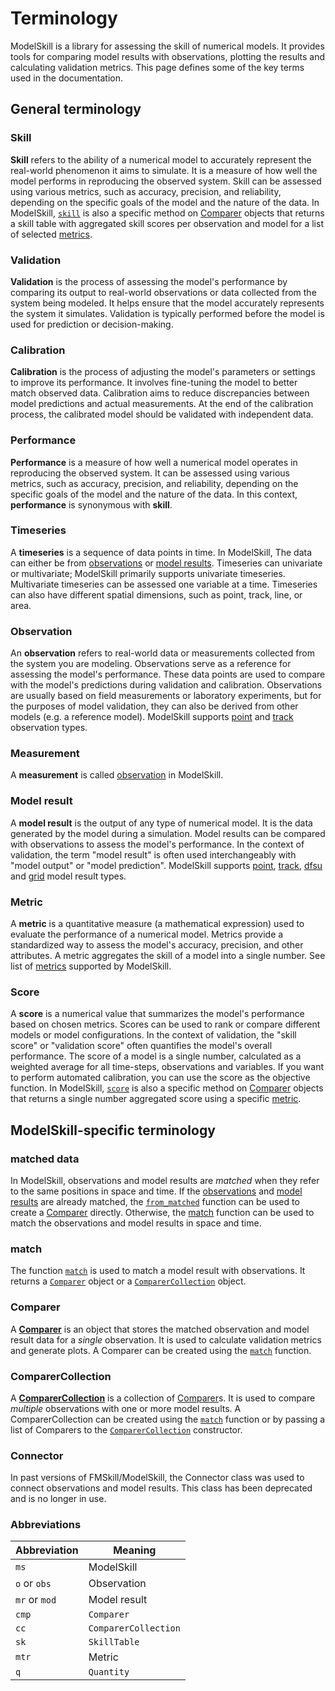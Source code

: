 # Terminology

ModelSkill is a library for assessing the skill of numerical models. It provides tools for comparing model results with observations, plotting the results and calculating validation metrics. This page defines some of the key terms used in the documentation.


## General terminology 

### Skill
**Skill** refers to the ability of a numerical model to accurately represent the real-world phenomenon it aims to simulate. It is a measure of how well the model performs in reproducing the observed system. Skill can be assessed using various metrics, such as accuracy, precision, and reliability, depending on the specific goals of the model and the nature of the data. In ModelSkill, [`skill`](../api/skill.md) is also a specific method on [Comparer](#comparer) objects that returns a skill table with aggregated skill scores per observation and model for a list of selected [metrics](#metric). 


### Validation
**Validation** is the process of assessing the model's performance by comparing its output to real-world observations or data collected from the system being modeled. It helps ensure that the model accurately represents the system it simulates. Validation is typically performed before the model is used for prediction or decision-making.


### Calibration
**Calibration** is the process of adjusting the model's parameters or settings to improve its performance. It involves fine-tuning the model to better match observed data. Calibration aims to reduce discrepancies between model predictions and actual measurements. At the end of the calibration process, the calibrated model should be validated with independent data.


### Performance
**Performance** is a measure of how well a numerical model operates in reproducing the observed system. It can be assessed using various metrics, such as accuracy, precision, and reliability, depending on the specific goals of the model and the nature of the data. In this context, **performance** is synonymous with **skill**.


### Timeseries
A **timeseries** is a sequence of data points in time. In ModelSkill, The data can either be from [observations](#observation) or [model results](#model-result). Timeseries can univariate or multivariate; ModelSkill primarily supports univariate timeseries. Multivariate timeseries can be assessed one variable at a time. Timeseries can also have different spatial dimensions, such as point, track, line, or area.


### Observation
An **observation** refers to real-world data or measurements collected from the system you are modeling. Observations serve as a reference for assessing the model's performance. These data points are used to compare with the model's predictions during validation and calibration. Observations are usually based on field measurements or laboratory experiments, but for the purposes of model validation, they can also be derived from other models (e.g. a reference model). ModelSkill supports [point](../api/observation/point.md) and [track](../api/observation/track.md) observation types.


### Measurement
A **measurement** is called [observation](#observation) in ModelSkill.


### Model result
A **model result** is the output of any type of numerical model. It is the data generated by the model during a simulation. Model results can be compared with observations to assess the model's performance. In the context of validation, the term "model result" is often used interchangeably with "model output" or "model prediction". ModelSkill supports [point](../api/model/point.md), [track](../api/model/track.md), [dfsu](../api/model/dfsu.md) and [grid](../api/model/grid.md) model result types.


### Metric
A **metric** is a quantitative measure (a mathematical expression) used to evaluate the performance of a numerical model. Metrics provide a standardized way to assess the model's accuracy, precision, and other attributes. A metric aggregates the skill of a model into a single number. See list of [metrics](../api/metrics.md#modelskill.metrics) supported by ModelSkill.


### Score
A **score** is a numerical value that summarizes the model's performance based on chosen metrics. Scores can be used to rank or compare different models or model configurations. In the context of validation, the "skill score" or "validation score" often quantifies the model's overall performance. The score of a model is a single number, calculated as a weighted average for all time-steps, observations and variables. If you want to perform automated calibration, you can use the score as the objective function. In ModelSkill, [`score`](../api/comparercollection.md/#modelskill.ComparerCollection.score) is also a specific method on [Comparer](#comparer) objects that returns a single number aggregated score using a specific [metric](#metric). 


## ModelSkill-specific terminology

### matched data
In ModelSkill, observations and model results are *matched* when they refer to the same positions in space and time. If the [observations](#observation) and [model results](#model-result) are already matched, the [`from_matched`](../api/matching.md/#modelskill.from_matched) function can be used to create a [Comparer](#comparer) directly. Otherwise, the [match](#match) function can be used to match the observations and model results in space and time. 


### match
The function [`match`](../api/matching.md/#modelskill.match) is used to match a model result with observations. It returns a [`Comparer`](../api/comparer.md) object or a [`ComparerCollection`](../api/comparercollection.md) object.


### Comparer
A [**Comparer**](../api/comparer.md) is an object that stores the matched observation and model result data for a *single* observation. It is used to calculate validation metrics and generate plots. A Comparer can be created using the [`match`](../api/matching.md/#modelskill.match) function. 


### ComparerCollection
A [**ComparerCollection**](../api/comparercollection.md) is a collection of [Comparer](#comparer)s. It is used to compare *multiple* observations with one or more model results. A ComparerCollection can be created using the [`match`](../api/matching.md/#modelskill.match) function or by passing a list of Comparers to the [`ComparerCollection`](../api/comparercollection.md/#modelskill.ComparerCollection) constructor. 


### Connector
In past versions of FMSkill/ModelSkill, the Connector class was used to connect observations and model results. This class has been deprecated and is no longer in use. 


### Abbreviations

| Abbreviation | Meaning |
| --- | --- |
| `ms` | ModelSkill |
| `o` or `obs` | Observation |
| `mr` or `mod` | Model result |
| `cmp` | `Comparer` |
| `cc` | `ComparerCollection` |
| `sk` | `SkillTable` |
| `mtr` | Metric |
| `q` | `Quantity` |

